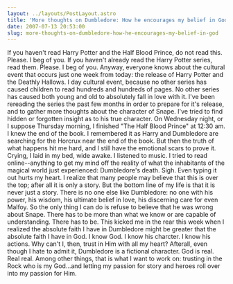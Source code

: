 ```yaml
---
layout: ../layouts/PostLayout.astro
title: 'More thoughts on Dumbledore: How he encourages my belief in God.'
date: 2007-07-13 20:53:00
slug: more-thoughts-on-dumbledore-how-he-encourages-my-belief-in-god
---
```


If you haven't read Harry Potter and the Half Blood Prince, do not read this. Please. I beg of you. If you haven't already read the Harry Potter series, read them. Please. I beg of you. Anyway, everyone knows about the cultural event that occurs just one week from today: the release of Harry Potter and the Deathly Hallows. I day cultural event, because no other series has caused children to read hundreds and hundreds of pages. No other series has caused both young and old to absolutely fall in love with it. I've been rereading the series the past few months in order to prepare for it's release, and to gather more thoughts about the character of Snape. I've tried to find hidden or forgotten insight as to his true character. On Wednesday night, or I suppose Thursday morning, I finished "The Half Blood Prince" at 12:30 am. I knew the end of the book. I remembered it as Harry and Dumbledore are searching for the Horcrux near the end of the book. But then the truth of what happens hit me hard, and I still have the emotional scars to prove it. Crying, I laid in my bed, wide awake. I listened to music. I tried to read online--anything to get my mind off the reality of what the inhabitants of the magical world just experienced: Dumbledore's death. Sigh. Even typing it out hurts my heart. I realize that many people may believe that this is over the top; after all it is only a story. But the bottom line of my life is that it is never just a story. There is no one else like Dumbledore: no one with his power, his wisdom, his ultimate belief in love, his discerning care for even Malfoy. So the only thing I can do is refuse to believe that he was wrong about Snape. There has to be more than what we know or are capable of understanding. There has to be. This kicked me in the rear this week when I realized the absolute faith I have in Dumbledore might be greater that the absolute faith I have in God. I know God. I know his charcter. I know his actions. Why can't I, then, trust in Him with all my heart? Afterall, even though I hate to admit it, Dumbledore is a fictional character. God is real. Real real. Among other things, that is what I want to work on: trusting in the Rock who is my God...and letting my passion for story and heroes roll over into my passion for Him.
